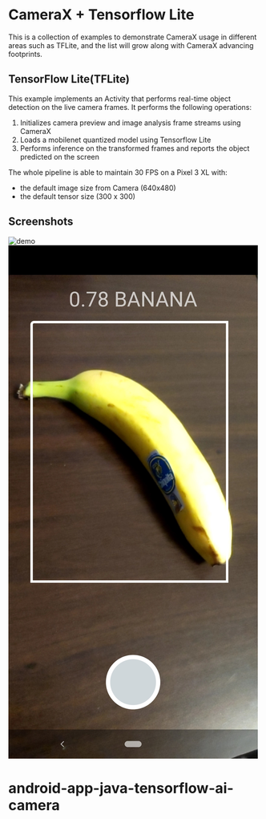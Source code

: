 # CameraX + Tensorflow Lite
This is a collection of examples to demonstrate CameraX usage in different areas such as TFLite,
and the list will grow along with CameraX advancing footprints.

## TensorFlow Lite(TFLite)
This example implements an Activity that performs real-time object detection on
the live camera frames. It performs the following operations:
1. Initializes camera preview and image analysis frame streams using CameraX
2. Loads a mobilenet quantized model using Tensorflow Lite
4. Performs inference on the transformed frames and reports the object predicted on the screen

The whole pipeline is able to maintain 30 FPS on a Pixel 3 XL with:
- the default image size from Camera (640x480)
- the default tensor size (300 x 300)

## Screenshots
![demo](tflite/screenshots/demo.gif "demo animation")
![screenshot 1](tflite/screenshots/screenshot-1.jpg "screenshot 1")
# android-app-java-tensorflow-ai-camera

